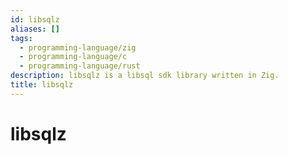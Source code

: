 ```yaml
---
id: libsqlz
aliases: []
tags:
  - programming-language/zig
  - programming-language/c
  - programming-language/rust
description: libsqlz is a libsql sdk library written in Zig.
title: libsqlz
---
```


# libsqlz
